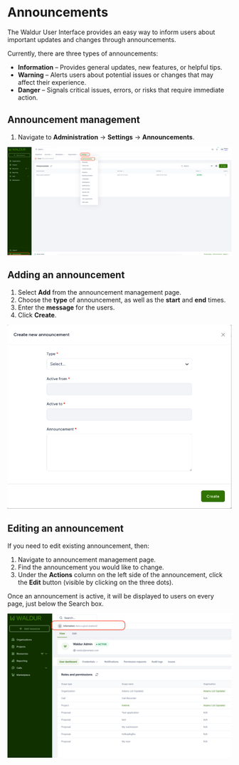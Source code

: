 # Announcements

The Waldur User Interface provides an easy way to inform users about important updates and changes through announcements.

Currently, there are three types of announcements:

* **Information** – Provides general updates, new features, or helpful tips.
* **Warning** – Alerts users about potential issues or changes that may affect their experience.
* **Danger** – Signals critical issues, errors, or risks that require immediate action.

## Announcement management

1. Navigate to **Administration** → **Settings** → **Announcements**.

![List of announcements](../img/list_of_announcements.png)

## Adding an announcement

1. Select **Add** from the announcement management page.
2. Choose the **type** of announcement, as well as the **start** and **end** times.
3. Enter the **message** for the users.
4. Click **Create**.

![List of announcements](../img/new_announcement.png)

## Editing an announcement

If you need to edit existing announcement, then:

1. Navigate to announcement management page.
2. Find the announcement you would like to change.
3. Under the **Actions** column on the left side of the announcement, click the **Edit** button (visible by clicking on the three dots).

Once an announcement is active, it will be displayed to users on every page, just below the Search box.

![List of announcements](../img/active_announcement.png)
